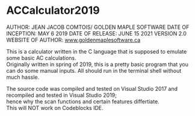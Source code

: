 # ACCalculator2019

AUTHOR: JEAN JACOB COMTOIS/ GOLDEN MAPLE SOFTWARE 
DATE OF INCEPTION: MAY 6 2019 
DATE OF RELEASE: JUNE 15 2021 VERSION 2.0 
WEBSITE OF AUTHOR: www.goldenmaplesoftware.ca

This is a calculator written in the C language that is supposed to emulate some basic AC calculations.  
Originally written in spring of 2019,   this is a pretty basic program that you can do some manual inputs.
All should run in the terminal shell without much hassle. 

The source code was compiled and tested on Visual Studio 2017 and recompiled and tested in Visual Studio 2019;  
hence why the scan functions and certain features differtiate.  
This will NOT work on Codeblocks IDE.
